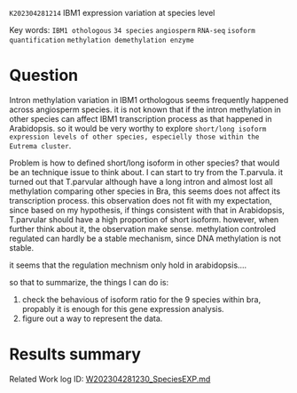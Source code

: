  `K202304281214` IBM1 expression variation at species level 
 
 Key words: `IBM1 othologous` `34 species` `angiosperm` `RNA-seq` `isoform quantification` `methylation demethylation enzyme` 
 
# Question

Intron methylation variation in IBM1 orthologous seems frequently happened across angiosperm species. it is not known that if the intron
methylation in other species can affect IBM1 transcription process as that happened in Arabidopsis. so it would be very worthy to explore 
`short/long isoform expression levels of other species, especielly those within the Eutrema cluster`.

Problem is how to defined short/long isoform in other species? that would be an technique issue to think about. I can start to try from the T.parvula. it turned out that T.parvular although have a long intron and almost lost all methylation comparing other species in Bra, this seems does not affect its transcription process. this observation does not fit with my expectation, since based on my hypothesis, if things consistent with that in Arabidopsis, T.parvular should have a high proportion of short isoform. however, when further think about it, the observation make sense. methylation controled regulated can hardly be a stable mechanism, since DNA methylation is not stable.

it seems that the regulation mechnism only hold in arabidopsis....


so that to summarize, the things I can do is:
1. check the behavious of isoform ratio for the 9 species within bra, propably it is enough for this gene expression analysis.
2. figure out a way to represent the data.


# Results summary  

Related Work log ID: [W202304281230_SpeciesEXP.md](https://github.com/yz46606/Working_record/blob/main/W202304281230_SpeciesEXP.md)

